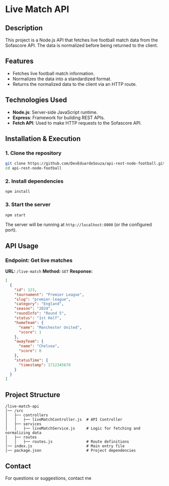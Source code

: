 # Live Match API

## Description
This project is a Node.js API that fetches live football match data from the Sofascore API. The data is normalized before being returned to the client.

## Features
- Fetches live football match information.
- Normalizes the data into a standardized format.
- Returns the normalized data to the client via an HTTP route.

## Technologies Used
- **Node.js**: Server-side JavaScript runtime.
- **Express**: Framework for building REST APIs.
- **Fetch API**: Used to make HTTP requests to the Sofascore API.

## Installation & Execution
### 1. Clone the repository
```sh
git clone https://github.com/DevEduardoSouza/api-rest-node-football.git
cd api-rest-node-football
```

### 2. Install dependencies
```sh
npm install
```

### 3. Start the server
```sh
npm start
```

The server will be running at `http://localhost:8000` (or the configured port).

## API Usage
### **Endpoint: Get live matches**
**URL:** `/live-match`
**Method:** `GET`
**Response:**
```json
[
  {
    "id": 123,
    "tournament": "Premier League",
    "slug": "premier-league",
    "category": "England",
    "season": "2024",
    "roundInfo": "Round 5",
    "status": "1st Half",
    "homeTeam": {
      "name": "Manchester United",
      "score": 1
    },
    "awayTeam": {
      "name": "Chelsea",
      "score": 0
    },
    "statusTime": {
      "timestamp": 1712345678
    }
  }
]
```

## Project Structure
```
/live-match-api
│── /src
│   ├── controllers
│   │   ├── liveMatchController.js  # API Controller
│   ├── services
│   │   ├── liveMatchService.js     # Logic for fetching and normalizing data
│   ├── routes
│   │   ├── routes.js               # Route definitions
│── index.js                        # Main entry file
│── package.json                    # Project dependencies
```

## Contact
For questions or suggestions, contact me

